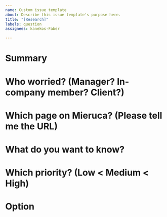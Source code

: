 ```yaml
---
name: Custom issue template
about: Describe this issue template's purpose here.
title: "[Research]"
labels: question
assignees: kanekos-Faber

---
```


# Summary
# Who worried? (Manager? In-company member? Client?)
# Which page on Mieruca? (Please tell me the URL)
# What do you want to know?
# Which priority? (Low < Medium < High)
# Option
